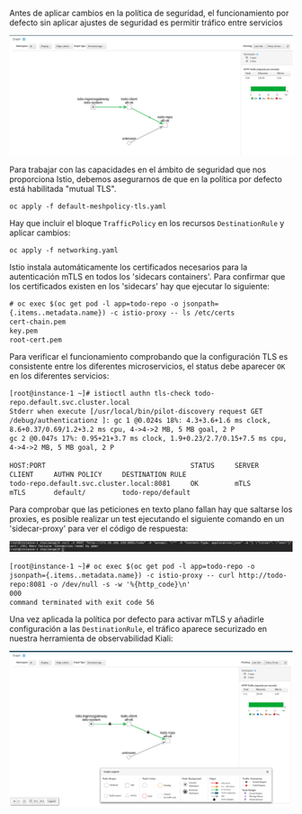 Antes de aplicar cambios en la política de seguridad, el funcionamiento por defecto sin aplicar ajustes de seguridad es permitir tráfico entre servicios

![alt text](images/get_without_tls.png)


Para trabajar con las capacidades en el ámbito de seguridad que nos proporciona Istio, debemos asegurarnos de que en la política por defecto está habilitada "mutual TLS".
```
oc apply -f default-meshpolicy-tls.yaml
```

Hay que incluir el bloque `TrafficPolicy` en los recursos `DestinationRule` y aplicar cambios:

```
oc apply -f networking.yaml
```

Istio instala automáticamente los certificados necesarios para la autenticación mTLS en todos los 'sidecars containers'. Para confirmar que los certificados existen en los 'sidecars' hay que ejecutar lo siguiente:

```
# oc exec $(oc get pod -l app=todo-repo -o jsonpath={.items..metadata.name}) -c istio-proxy -- ls /etc/certs
cert-chain.pem
key.pem
root-cert.pem
```

Para verificar el funcionamiento comprobando que la configuración TLS es consistente entre los diferentes microservicios, el status debe aparecer `OK` en los diferentes servicios:

```
[root@instance-1 ~]# istioctl authn tls-check todo-repo.default.svc.cluster.local
Stderr when execute [/usr/local/bin/pilot-discovery request GET /debug/authenticationz ]: gc 1 @0.024s 18%: 4.3+3.6+1.6 ms clock, 8.6+0.37/0.69/1.2+3.2 ms cpu, 4->4->2 MB, 5 MB goal, 2 P
gc 2 @0.047s 17%: 0.95+21+3.7 ms clock, 1.9+0.23/2.7/0.15+7.5 ms cpu, 4->4->2 MB, 5 MB goal, 2 P

HOST:PORT                                    STATUS     SERVER     CLIENT     AUTHN POLICY     DESTINATION RULE
todo-repo.default.svc.cluster.local:8081     OK         mTLS       mTLS       default/         todo-repo/default
```


Para comprobar que las peticiones en texto plano fallan hay que saltarse los proxies, es posible realizar un test ejecutando el siguiente comando en un 'sidecar-proxy' para ver el código de respuesta:

![alt text](images/curl_56_client_without_cert.png)

```
[root@instance-1 ~]# oc exec $(oc get pod -l app=todo-repo -o jsonpath={.items..metadata.name}) -c istio-proxy -- curl http://todo-repo:8081 -o /dev/null -s -w '%{http_code}\n'
000
command terminated with exit code 56
```

Una vez aplicada la política por defecto para activar mTLS y añadirle configuración a las `DestinationRule`, el tráfico aparece securizado en nuestra herramienta de observabilidad Kiali:

![alt text](images/mtls_enabled.png)
